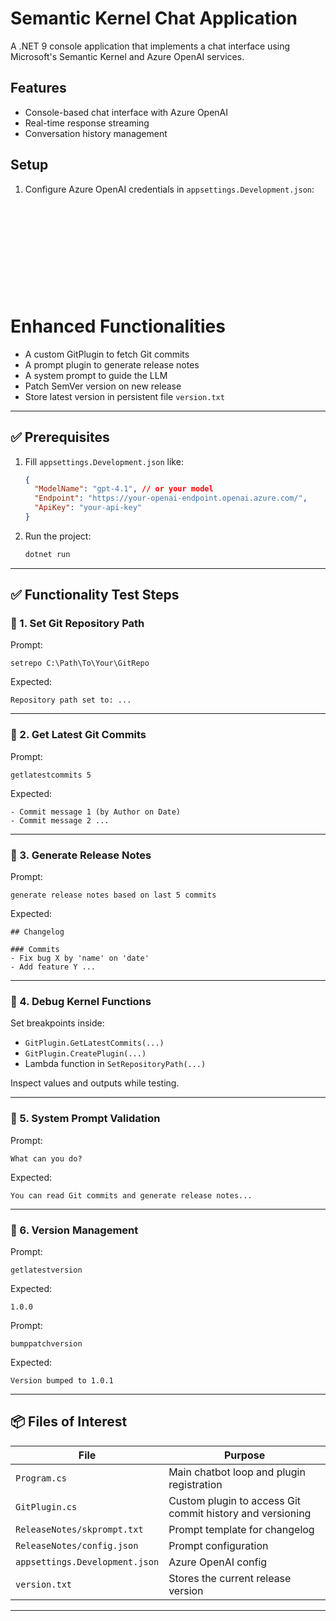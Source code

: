 ﻿# Semantic Kernel Chat Application

A .NET 9 console application that implements a chat interface using Microsoft's Semantic Kernel and Azure OpenAI services.

## Features
- Console-based chat interface with Azure OpenAI
- Real-time response streaming
- Conversation history management

## Setup
1. Configure Azure OpenAI credentials in `appsettings.Development.json`:



<br><br><br>

#
#
#

<br><br><br>

# Enhanced Functionalities

- A custom GitPlugin to fetch Git commits
- A prompt plugin to generate release notes
- A system prompt to guide the LLM
- Patch SemVer version on new release
- Store latest version in persistent file `version.txt`

---

## ✅ Prerequisites

1. Fill `appsettings.Development.json` like:
   ```json
   {
     "ModelName": "gpt-4.1", // or your model
     "Endpoint": "https://your-openai-endpoint.openai.azure.com/",
     "ApiKey": "your-api-key"
   }
   ```

2. Run the project:
   ```sh
   dotnet run
   ```

---

## ✅ Functionality Test Steps

### 🔹 1. Set Git Repository Path
Prompt:
```
setrepo C:\Path\To\Your\GitRepo
```
Expected:
```
Repository path set to: ...
```

---

### 🔹 2. Get Latest Git Commits
Prompt:
```
getlatestcommits 5
```
Expected:
```
- Commit message 1 (by Author on Date)
- Commit message 2 ...
```

---

### 🔹 3. Generate Release Notes
Prompt:
```
generate release notes based on last 5 commits
```
Expected:
```
## Changelog

### Commits
- Fix bug X by 'name' on 'date'
- Add feature Y ...
```

---

### 🔹 4. Debug Kernel Functions
Set breakpoints inside:
- `GitPlugin.GetLatestCommits(...)`
- `GitPlugin.CreatePlugin(...)`
- Lambda function in `SetRepositoryPath(...)`

Inspect values and outputs while testing.

---

### 🔹 5. System Prompt Validation
Prompt:
```
What can you do?
```
Expected:
```
You can read Git commits and generate release notes...
```

---

### 🔹 6. Version Management
Prompt:
```
getlatestversion
```
Expected:
```
1.0.0
```

Prompt:
```
bumppatchversion
```
Expected:
```
Version bumped to 1.0.1
```

---

## 📦 Files of Interest

| File | Purpose |
|------|---------|
| `Program.cs` | Main chatbot loop and plugin registration |
| `GitPlugin.cs` | Custom plugin to access Git commit history and versioning |
| `ReleaseNotes/skprompt.txt` | Prompt template for changelog |
| `ReleaseNotes/config.json` | Prompt configuration |
| `appsettings.Development.json` | Azure OpenAI config |
| `version.txt` | Stores the current release version |

---